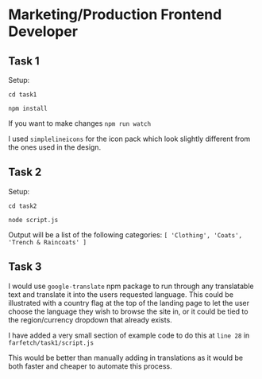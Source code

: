 # Marketing/Production Frontend Developer

## Task 1

Setup:

```cd task1```  

```npm install``` 

If you want to make changes ```npm run watch```

I used ```simplelineicons``` for the icon pack which look slightly different from the ones used in the design.

## Task 2

Setup:

```cd task2```  

```node script.js```

Output will be a list of the following categories: ```[ 'Clothing', 'Coats', 'Trench & Raincoats' ]```


## Task 3

I would use ```google-translate``` npm package to run through any translatable text and translate it into the users requested language. This could be illustrated with a country flag at the top of the landing page to let the user choose the language they wish to browse the site in, or it could be tied to the region/currency dropdown that already exists.

I have added a very small section of example code to do this at ```line 28``` in ```farfetch/task1/script.js```

This would be better than manually adding in translations as it would be both faster and cheaper to automate this process.
